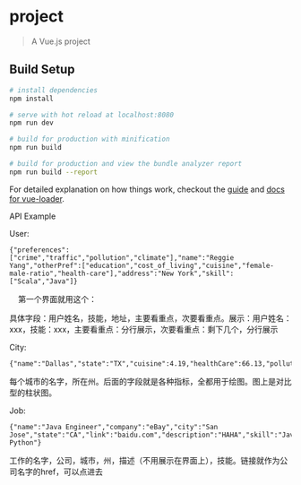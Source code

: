 # project

> A Vue.js project

## Build Setup

``` bash
# install dependencies
npm install

# serve with hot reload at localhost:8080
npm run dev

# build for production with minification
npm run build

# build for production and view the bundle analyzer report
npm run build --report
```

For detailed explanation on how things work, checkout the [guide](http://vuejs-templates.github.io/webpack/) and [docs for vue-loader](http://vuejs.github.io/vue-loader).

API Example

User:

    {"preferences":["crime","traffic","pollution","climate"],"name":"Reggie Yang","otherPref":["education","cost_of_living","cuisine","female-male-ratio","health-care"],"address":"New York","skill":["Scala","Java"]}
    
第一个界面就用这个：

具体字段：用户姓名，技能，地址，主要看重点，次要看重点。展示：用户姓名：xxx，技能：xxx，主要看重点：分行展示，次要看重点：剩下几个，分行展示


City:

    {"name":"Dallas","state":"TX","cuisine":4.19,"healthCare":66.13,"pollution":44.8,"climate":82.78,"costOfLiving":67.44,"crime":44.76,"traffic":182.29,"femaleRatio":52.0,"education":55.0}
    
每个城市的名字，所在州。后面的字段就是各种指标，全都用于绘图。图上是对比型的柱状图。


Job:

    {"name":"Java Engineer","company":"eBay","city":"San Jose","state":"CA","link":"baidu.com","description":"HAHA","skill":"Java, Python"}
    
工作的名字，公司，城市，州，描述（不用展示在界面上），技能。链接就作为公司名字的href，可以点进去
